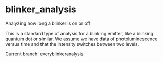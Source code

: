 # blinker_analysis
Analyzing how long a blinker is on or off

This is a standard type of analysis for a blinking emitter, like a blinking quantum dot or similar. We assume we have data of photoluminescence versus time and that the intensity switches between two levels.

Current branch: everyblinkeranalysis
